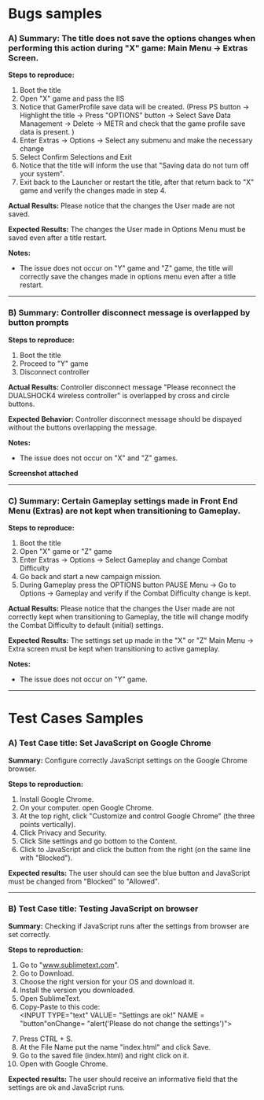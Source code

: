 # Bugs samples

### A) **Summary**: The title does not save the options changes when performing this action during "X" game: Main Menu -> Extras Screen.

**Steps to reproduce:**
1. Boot the title 
2. Open "X" game  and pass the IIS
3. Notice that GamerProfile save data will be created. (Press PS button -> Highlight the title -> Press "OPTIONS" button -> Select Save Data Management -> Delete -> METR and check that the game profile save data is present. )
4. Enter Extras -> Options -> Select any submenu and make the necessary change
5. Select Confirm Selections and Exit
6. Notice that the title will inform the use that "Saving data do not turn off your system".
7. Exit back to the Launcher or restart the title, after that return back to "X" game and verify the changes made in step 4.

**Actual Results:** Please notice that the changes the User made are not saved.

**Expected Results:** The changes the User made in Options Menu must be saved even after a title restart.

**Notes:**
 - The issue does not occur on "Y" game and "Z" game, the title will correctly save the changes made in options menu even after a title restart.

---

### B) **Summary:** Controller disconnect message is overlapped by button prompts

**Steps to reproduce:**
1. Boot the title
2. Proceed to "Y" game
3. Disconnect controller

**Actual Results:**
Controller disconnect message "Please reconnect the DUALSHOCK4 wireless controller"  is overlapped by cross and circle buttons. 

**Expected Behavior:**
Controller disconnect message should be dispayed without the buttons overlapping the message.

**Notes:**
- The issue does not occur on "X" and "Z" games.

**Screenshot attached**

---

### C) **Summary:** Certain Gameplay settings made in Front End Menu (Extras) are not kept when transitioning to Gameplay.

**Steps to reproduce:**
1. Boot the title 
2. Open "X" game or "Z" game
3. Enter Extras -> Options -> Select Gameplay and change Combat Difficulty
4. Go back and start a new campaign mission.
5. During Gameplay press the OPTIONS button PAUSE Menu -> Go to Options -> Gameplay and verify if the Combat Difficulty change is kept.

**Actual Results:** 
Please notice that the changes the User made are not correctly kept when transitioning to Gameplay, the title will change  modify the Combat Difficulty to default (initial) settings.

**Expected Results:**
The settings set up made in the "X" or "Z" Main Menu -> Extra screen must be kept when transitioning to active gameplay.

**Notes:**
 - The issue does not occur on "Y" game.

---

# Test Cases Samples

### A) **Test Case title:** Set JavaScript on Google Chrome

**Summary:** Configure correctly JavaScript settings on the  Google Chrome browser.

**Steps to reproduction:**
 1. Install Google Chrome.
 2. On your computer. open Google Chrome.
 3. At the top right, click "Customize and control Google Chrome" (the three points vertically).
 4. Click Privacy and Security.
 5. Click Site settings and go bottom to the Content.
 6. Click to JavaScript and click the button from the right (on the same line with "Blocked").

**Expected results:**
The user should can see the blue button and JavaScript must be changed from "Blocked" to "Allowed".

---

### B) **Test Case title:** Testing JavaScript on browser

**Summary:** Checking if JavaScript runs after the settings from browser are set correctly.

**Steps to reproduction:**
 1. Go to "www.sublimetext.com".
 2. Go to Download.
 3. Choose the right version for your OS and download it.
 4. Install the version you downloaded.
 5. Open SublimeText.
 6. Copy-Paste to this code:<FORM><INPUT TYPE="text" VALUE= "Settings are ok!" NAME = "button"onChange= "alert('Please do not change the settings')"></FORM>
 7. Press CTRL + S.
 8. At the File Name put the name "index.html" and click Save.
 9. Go to the saved file (index.html) and right click on it. 
10. Open with Google Chrome.

**Expected results:**
The user should receive an informative field that the settings are ok and JavaScript runs.
